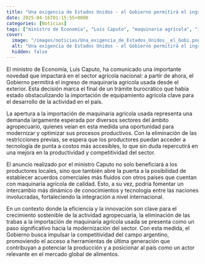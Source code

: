 ```yaml
---
title: "Una exigencia de Estados Unidos - el Gobierno permitirá el ingreso de maquinaria agrícola usada"
date: 2025-04-16T01:15:55+0000
categories: [Noticias]
tags: ["ministro de Economía", "Luis Caputo", "maquinaria agrícola", "importación", "productividad", "competitividad", "tecnología", "sector agrícola."]
cover:
  image: "/images/noticias/Una_exigencia_de_Estados_Unidos__el_Gobi.png"
  alt: "Una exigencia de Estados Unidos - el Gobierno permitirá el ingreso de maquinaria agrícola usada"
  hidden: false
---
```


El ministro de Economía, Luis Caputo, ha comunicado una importante novedad que impactará en el sector agrícola nacional: a partir de ahora, el Gobierno permitirá el ingreso de maquinaria agrícola usada desde el exterior. Esta decisión marca el final de un trámite burocrático que había estado obstaculizando la importación de equipamiento agrícola clave para el desarrollo de la actividad en el país.

La apertura a la importación de maquinaria agrícola usada representa una demanda largamente esperada por diversos sectores del ámbito agropecuario, quienes veían en esta medida una oportunidad para modernizar y optimizar sus procesos productivos. Con la eliminación de las restricciones previas, se espera que los productores puedan acceder a tecnología de punta a costos más accesibles, lo que sin duda repercutirá en una mejora en la productividad y competitividad del sector.

El anuncio realizado por el ministro Caputo no solo beneficiará a los productores locales, sino que también abre la puerta a la posibilidad de establecer acuerdos comerciales más fluidos con otros países que cuentan con maquinaria agrícola de calidad. Esto, a su vez, podría fomentar un intercambio más dinámico de conocimientos y tecnología entre las naciones involucradas, fortaleciendo la integración a nivel internacional.

En un contexto donde la eficiencia y la innovación son clave para el crecimiento sostenible de la actividad agropecuaria, la eliminación de las trabas a la importación de maquinaria agrícola usada se presenta como un paso significativo hacia la modernización del sector. Con esta medida, el Gobierno busca impulsar la competitividad del campo argentino, promoviendo el acceso a herramientas de última generación que contribuyan a potenciar la producción y a posicionar al país como un actor relevante en el mercado global de alimentos.
